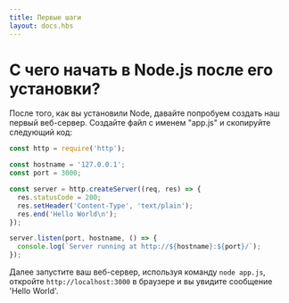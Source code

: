 ```yaml
---
title: Первые шаги
layout: docs.hbs
---
```


# С чего начать в Node.js после его установки?

После того, как вы установили Node, давайте попробуем создать наш первый веб-сервер.
Создайте файл с именем "app.js" и скопируйте следующий код:

```javascript
const http = require('http');

const hostname = '127.0.0.1';
const port = 3000;

const server = http.createServer((req, res) => {
  res.statusCode = 200;
  res.setHeader('Content-Type', 'text/plain');
  res.end('Hello World\n');
});

server.listen(port, hostname, () => {
  console.log(`Server running at http://${hostname}:${port}/`);
});
```

Далее запустите ваш веб-сервер, используя команду `node app.js`, откройте `http://localhost:3000` в браузере и вы увидите сообщение 'Hello World'.
